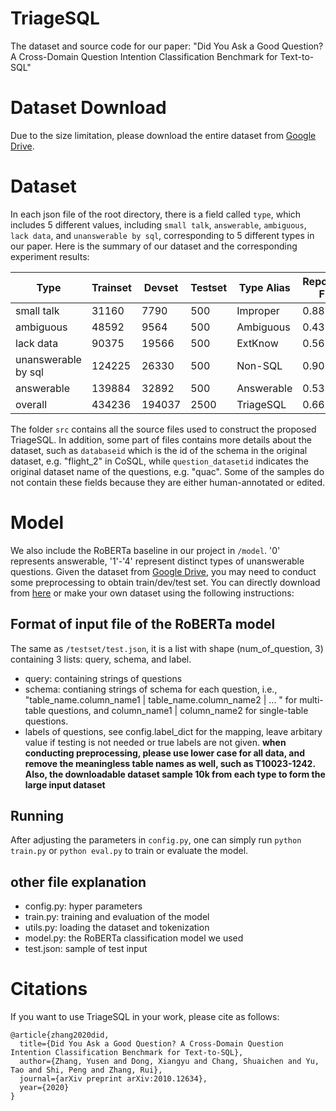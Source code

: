 # TriageSQL
The dataset and source code for our paper: "Did You Ask a Good Question? A Cross-Domain Question Intention Classification Benchmark for Text-to-SQL"

# Dataset Download
Due to the size limitation, please download the entire dataset from [Google Drive](https://drive.google.com/file/d/1w55CaVEuimUlP-jerOCrVHF1iF0FZYKe/view?usp=sharing).

# Dataset
In each json file of the root directory, there is a field called `type`, which includes 5 different values, including `small talk`, `answerable`, `ambiguous`, `lack data`, and `unanswerable by sql`, corresponding to 5 different types in our paper.  Here is the summary of our dataset and the corresponding experiment results:

| Type | Trainset | Devset | Testset | Type Alias | Reported F1 |
| ---- | -------- | ------ | ------- | ---------- | ----------- |
| small talk | 31160 | 7790 | 500 | Improper | 0.88 |
| ambiguous | 48592 | 9564 | 500 | Ambiguous | 0.43 |
| lack data | 90375 | 19566 | 500 | ExtKnow | 0.56 |
| unanswerable by sql | 124225 | 26330 | 500 | Non-SQL | 0.90 |
| answerable | 139884 | 32892 | 500 | Answerable | 0.53 |
| overall | 434236 | 194037 | 2500 | TriageSQL | 0.66 |

The folder `src` contains all the source files used to construct the proposed TriageSQL. In addition, some part of files contains more details about the dataset, such as `databaseid` which is the id of the schema in the original dataset, e.g. "flight_2" in CoSQL, while `question_datasetid` indicates the original dataset name of the questions, e.g. "quac". Some of the samples do not contain these fields because they are either human-annotated or edited.

# Model
We also include the RoBERTa baseline in our project in `/model`. '0' represents answerable, '1'-'4' represent distinct types of unanswerable questions. Given the dataset from [Google Drive](https://drive.google.com/file/d/1w55CaVEuimUlP-jerOCrVHF1iF0FZYKe/view?usp=sharing), you may need to conduct some preprocessing to obtain train/dev/test set. You can directly download from [here](https://drive.google.com/file/d/1ol1xFpGuH0BdLw26MvQoeCHLOtTqQ60i/view?usp=sharing) or make your own dataset using the following instructions:

## Format of input file of the RoBERTa model
The same as `/testset/test.json`, it is a list with shape (num_of_question, 3) containing 3 lists: query, schema, and label.
- query: containing strings of questions
- schema: contianing strings of schema for each question, i.e., "table_name.column_name1 | table_name.column_name2 | ... " for multi-table questions, and column_name1 | column_name2 for single-table questions.
- labels of questions, see config.label_dict for the mapping, leave arbitary value if testing is not needed or true labels are not given.
**when conducting preprocessing, please use lower case for all data, and remove the meaningless table names as well, such as T10023-1242. Also, the downloadable dataset sample 10k from each type to form the large input dataset**

## Running
After adjusting the parameters in `config.py`, one can simply run `python train.py` or `python eval.py` to train or evaluate the model.

## other file explanation
- config.py: hyper parameters
- train.py: training and evaluation of the model
- utils.py: loading the dataset and tokenization
- model.py: the RoBERTa classification model we used
- test.json: sample of test input

# Citations 

If you want to use TriageSQL in your work, please cite as follows:
```
@article{zhang2020did,
  title={Did You Ask a Good Question? A Cross-Domain Question Intention Classification Benchmark for Text-to-SQL},
  author={Zhang, Yusen and Dong, Xiangyu and Chang, Shuaichen and Yu, Tao and Shi, Peng and Zhang, Rui},
  journal={arXiv preprint arXiv:2010.12634},
  year={2020}
}
```
